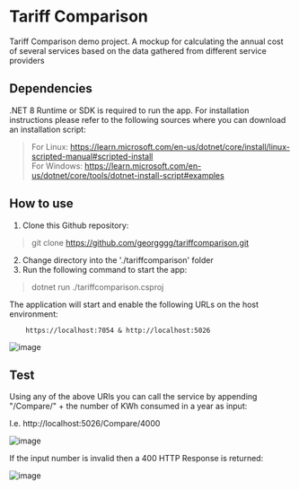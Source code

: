 # Tariff Comparison
Tariff Comparison demo project. A mockup for calculating the annual cost of several services based on the data gathered from different service providers  
  
## Dependencies  
.NET 8 Runtime or SDK is required to run the app. For installation instructions please refer to the following sources where you can download an installation script:  
> For Linux: https://learn.microsoft.com/en-us/dotnet/core/install/linux-scripted-manual#scripted-install  
> For Windows:  https://learn.microsoft.com/en-us/dotnet/core/tools/dotnet-install-script#examples  

  
## How to use  
1. Clone this Github repository:  
> git clone https://github.com/georgggg/tariffcomparison.git  
2. Change directory into the './tariffcomparison' folder  
3. Run the following command to start the app:  
> dotnet run ./tariffcomparison.csproj  

The application will start and enable the following URLs on the host environment:  
        
        https://localhost:7054 & http://localhost:5026  

![image](https://github.com/user-attachments/assets/3d5901f0-9c9c-4d21-ac81-6f77cd4ff85b)


## Test  
Using any of the above URls you can call the service by appending "/Compare/" + the number of KWh consumed in a year as input:  
  
  I.e. http://localhost:5026/Compare/4000  

  ![image](https://github.com/user-attachments/assets/88993e71-e3e3-4009-a66f-05855b05ef0f)


If the input number is invalid then a 400 HTTP Response is returned:  

  ![image](https://github.com/user-attachments/assets/9ae0b408-3d81-4e79-a910-2b3ba0541d79)
